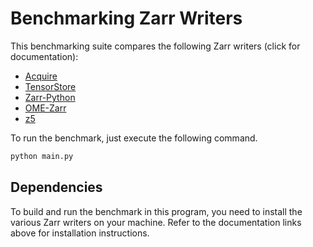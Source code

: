# Benchmarking Zarr Writers 

This benchmarking suite compares the following Zarr writers (click for documentation):
- [Acquire](https://acquire-project.github.io/acquire-docs/) 
- [TensorStore](https://google.github.io/tensorstore/)
- [Zarr-Python](https://zarr.readthedocs.io/en/stable/index.html)
- [OME-Zarr](https://ome-zarr.readthedocs.io/en/stable/)
- [z5](https://github.com/constantinpape/z5)

To run the benchmark, just execute the following command.
```bash 
python main.py
```

## Dependencies

To build and run the benchmark in this program, you need to install the various Zarr writers on your machine. Refer to the documentation links above for installation instructions.
